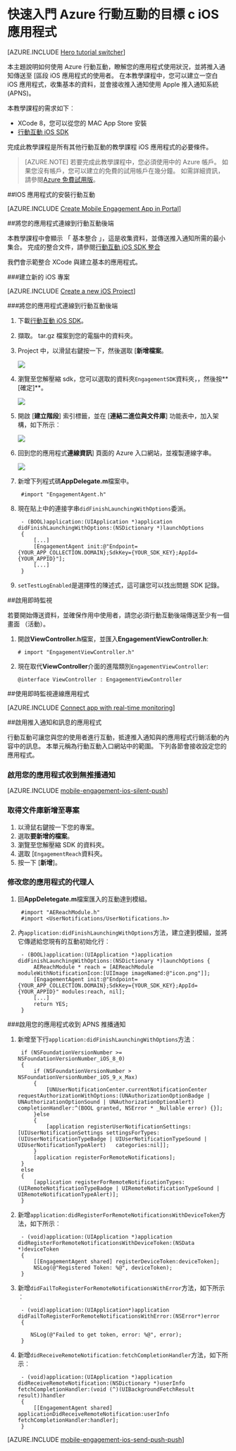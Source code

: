 <properties
    pageTitle="快速入門 Azure 行動互動目標 c iOS 版 |Microsoft Azure"
    description="瞭解如何使用狀況分析及推入通知中的 Azure 行動互動，iOS 應用程式。"
    services="mobile-engagement"
    documentationCenter="mobile"
    authors="piyushjo"
    manager="erikre"
    editor="" />

<tags
    ms.service="mobile-engagement"
    ms.workload="mobile"
    ms.tgt_pltfrm="mobile-ios"
    ms.devlang="objective-c"
    ms.topic="hero-article"
    ms.date="10/05/2016"
    ms.author="piyushjo" />

# <a name="get-started-with-azure-mobile-engagement-for-ios-apps-in-objective-c"></a>快速入門 Azure 行動互動的目標 c iOS 應用程式

[AZURE.INCLUDE [Hero tutorial switcher](../../includes/mobile-engagement-hero-tutorial-switcher.md)]

本主題說明如何使用 Azure 行動互動，瞭解您的應用程式使用狀況，並將推入通知傳送至 [區段 iOS 應用程式的使用者。
在本教學課程中，您可以建立一空白 iOS 應用程式，收集基本的資料，並會接收推入通知使用 Apple 推入通知系統 (APNS)。

本教學課程的需求如下︰

+ XCode 8，您可以從您的 MAC App Store 安裝
+ [行動互動 iOS SDK]

完成此教學課程是所有其他行動互動的教學課程 iOS 應用程式的必要條件。

> [AZURE.NOTE] 若要完成此教學課程中，您必須使用中的 Azure 帳戶。 如果您沒有帳戶，您可以建立的免費的試用帳戶在幾分鐘。 如需詳細資訊，請參閱[Azure 免費試用版](https://azure.microsoft.com/pricing/free-trial/?WT.mc_id=A0E0E5C02&amp;returnurl=http%3A%2F%2Fazure.microsoft.com%2Fen-us%2Fdocumentation%2Farticles%2Fmobile-engagement-ios-get-started)。

##<a id="setup-azme"></a>IOS 應用程式的安裝行動互動

[AZURE.INCLUDE [Create Mobile Engagement App in Portal](../../includes/mobile-engagement-create-app-in-portal-new.md)]

##<a id="connecting-app"></a>將您的應用程式連線到行動互動後端

本教學課程中會顯示 「 基本整合 」，這是收集資料，並傳送推入通知所需的最小集合。 完成的整合文件，請參閱[行動互動 iOS SDK 整合](mobile-engagement-ios-sdk-overview.md)

我們會示範整合 XCode 與建立基本的應用程式。

###<a name="create-a-new-ios-project"></a>建立新的 iOS 專案

[AZURE.INCLUDE [Create a new iOS Project](../../includes/mobile-engagement-create-new-ios-app.md)]

###<a name="connect-your-app-to-the-mobile-engagement-backend"></a>將您的應用程式連線到行動互動後端

1. 下載[行動互動 iOS SDK]。
2. 擷取。 tar.gz 檔案到您的電腦中的資料夾。
3. Project 中，以滑鼠右鍵按一下，然後選取 [**新增檔案**。

    ![][1]

4. 瀏覽至您解壓縮 sdk，您可以選取的資料夾`EngagementSDK`資料夾，，然後按**[確定]**。

    ![][2]

5. 開啟 [**建立階段**] 索引標籤，並在 [**連結二進位與文件庫**] 功能表中，加入架構，如下所示︰

    ![][3]

6. 回到您的應用程式**連線資訊**] 頁面的 Azure 入口網站，並複製連線字串。

    ![][4]

7. 新增下列程式碼**AppDelegate.m**檔案中。

        #import "EngagementAgent.h"

8. 現在貼上中的連接字串`didFinishLaunchingWithOptions`委派。

        - (BOOL)application:(UIApplication *)application didFinishLaunchingWithOptions:(NSDictionary *)launchOptions
        {
            [...]   
            [EngagementAgent init:@"Endpoint={YOUR_APP_COLLECTION.DOMAIN};SdkKey={YOUR_SDK_KEY};AppId={YOUR_APPID}"];
            [...]
        }

9. `setTestLogEnabled`是選擇性的陳述式，這可讓您可以找出問題 SDK 記錄。 

##<a id="monitor"></a>啟用即時監視

若要開始傳送資料，並確保作用中使用者，請您必須行動互動後端傳送至少有一個畫面 （活動）。

1. 開啟**ViewController.h**檔案，並匯入**EngagementViewController.h**:

    `# import "EngagementViewController.h"`

2. 現在取代**ViewController**介面的進階類別`EngagementViewController`:

    `@interface ViewController : EngagementViewController`

##<a id="monitor"></a>使用即時監視連線應用程式

[AZURE.INCLUDE [Connect app with real-time monitoring](../../includes/mobile-engagement-connect-app-with-monitor.md)]

##<a id="integrate-push"></a>啟用推入通知和訊息的應用程式

行動互動可讓您與您的使用者進行互動，抵達推入通知與的應用程式行銷活動的內容中的訊息。 本單元稱為行動互動入口網站中的範圍。
下列各節會接收設定您的應用程式。

### <a name="enable-your-app-to-receive-silent-push-notifications"></a>啟用您的應用程式收到無推播通知

[AZURE.INCLUDE [mobile-engagement-ios-silent-push](../../includes/mobile-engagement-ios-silent-push.md)]  

### <a name="add-the-reach-library-to-your-project"></a>取得文件庫新增至專案

1. 以滑鼠右鍵按一下您的專案。
2. 選取**要新增的檔案**。
3. 瀏覽至您解壓縮 SDK 的資料夾。
4. 選取 [`EngagementReach`資料夾。
5. 按一下 [**新增**]。

### <a name="modify-your-application-delegate"></a>修改您的應用程式的代理人

1. 回**AppDeletegate.m**檔案匯入的互動達到模組。

        #import "AEReachModule.h"
        #import <UserNotifications/UserNotifications.h>

2. 內`application:didFinishLaunchingWithOptions`方法，建立達到模組，並將它傳遞給您現有的互動初始化行︰

        - (BOOL)application:(UIApplication *)application didFinishLaunchingWithOptions:(NSDictionary *)launchOptions {
            AEReachModule * reach = [AEReachModule moduleWithNotificationIcon:[UIImage imageNamed:@"icon.png"]];
            [EngagementAgent init:@"Endpoint={YOUR_APP_COLLECTION.DOMAIN};SdkKey={YOUR_SDK_KEY};AppId={YOUR_APPID}" modules:reach, nil];
            [...]
            return YES;
        }

###<a name="enable-your-app-to-receive-apns-push-notifications"></a>啟用您的應用程式收到 APNS 推播通知

1. 新增至下行`application:didFinishLaunchingWithOptions`方法︰

        if (NSFoundationVersionNumber >= NSFoundationVersionNumber_iOS_8_0)
        {
            if (NSFoundationVersionNumber > NSFoundationVersionNumber_iOS_9_x_Max)
            {
                [UNUserNotificationCenter.currentNotificationCenter requestAuthorizationWithOptions:(UNAuthorizationOptionBadge | UNAuthorizationOptionSound | UNAuthorizationOptionAlert) completionHandler:^(BOOL granted, NSError * _Nullable error) {}];
            }else
            {
                [application registerUserNotificationSettings:[UIUserNotificationSettings settingsForTypes:(UIUserNotificationTypeBadge | UIUserNotificationTypeSound | UIUserNotificationTypeAlert)   categories:nil]];
            }
            [application registerForRemoteNotifications];
        }
        else
        {
            [application registerForRemoteNotificationTypes:(UIRemoteNotificationTypeBadge | UIRemoteNotificationTypeSound | UIRemoteNotificationTypeAlert)];
        }

2. 新增`application:didRegisterForRemoteNotificationsWithDeviceToken`方法，如下所示︰

        - (void)application:(UIApplication *)application didRegisterForRemoteNotificationsWithDeviceToken:(NSData *)deviceToken
        {
            [[EngagementAgent shared] registerDeviceToken:deviceToken];
            NSLog(@"Registered Token: %@", deviceToken);
        }

3. 新增`didFailToRegisterForRemoteNotificationsWithError`方法，如下所示︰

        - (void)application:(UIApplication*)application didFailToRegisterForRemoteNotificationsWithError:(NSError*)error
        {
           
           NSLog(@"Failed to get token, error: %@", error);
        }

4. 新增`didReceiveRemoteNotification:fetchCompletionHandler`方法，如下所示︰

        - (void)application:(UIApplication *)application didReceiveRemoteNotification:(NSDictionary *)userInfo fetchCompletionHandler:(void (^)(UIBackgroundFetchResult result))handler
        {
            [[EngagementAgent shared] applicationDidReceiveRemoteNotification:userInfo fetchCompletionHandler:handler];
        }

[AZURE.INCLUDE [mobile-engagement-ios-send-push-push](../../includes/mobile-engagement-ios-send-push.md)]

<!-- URLs. -->
[行動互動 iOS SDK]: http://aka.ms/qk2rnj

<!-- Images. -->
[1]: ./media/mobile-engagement-ios-get-started/xcode-add-files.png
[2]: ./media/mobile-engagement-ios-get-started/xcode-select-engagement-sdk.png
[3]: ./media/mobile-engagement-ios-get-started/xcode-build-phases.png
[4]: ./media/mobile-engagement-ios-get-started/app-connection-info-page.png


